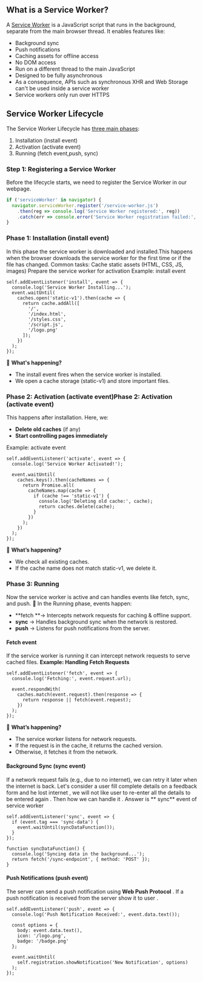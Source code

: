 

## What is a Service Worker?
A [Service Worker](./assests/service-worker.webp) is a JavaScript script that runs in the background, separate from the main browser thread. It enables features like:
- Background sync
- Push notifications
- Caching assets for offline access
- No DOM access 
- Run on a different thread to the main JavaScript
- Designed to be fully asynchronous 
-  As a consequence, APIs such as synchronous XHR and Web Storage can't be used inside a service worker
- Service workers only run over HTTPS

## Service Worker Lifecycle
The Service Worker Lifecycle has [three main phases](./assests/life-cycle.png):
1. Installation (install event)
2. Activation (activate event)
3. Running (fetch event,push, sync)

### Step 1: Registering a Service Worker
Before the lifecycle starts, we need to register the Service Worker in our webpage.
```javascript
if ('serviceWorker' in navigator) {
  navigator.serviceWorker.register('/service-worker.js')
    .then(reg => console.log('Service Worker registered:', reg))
    .catch(err => console.error('Service Worker registration failed:', err));
}

```
### Phase 1: Installation (install event)
In this phase the service worker is downloaded and installed.This happens when the browser downloads the service worker for the first time or if the file has changed.
Common tasks:
Cache static assets (HTML, CSS, JS, images)
Prepare the service worker for activation
Example: install event
```
self.addEventListener('install', event => {
  console.log('Service Worker Installing...');
  event.waitUntil(
    caches.open('static-v1').then(cache => {
      return cache.addAll([
        '/',
        '/index.html',
        '/styles.css',
        '/script.js',
        '/logo.png'
      ]);
    })
  );
});

```
🔹 **What's happening?**
- The install event fires when the service worker is installed.
- We open a cache storage (static-v1) and store important files.

### Phase 2: Activation (activate event)Phase 2: Activation (activate event)
This happens after installation. Here, we:
- **Delete old caches** (if any)
- **Start controlling pages immediately**

Example: activate event
```
self.addEventListener('activate', event => {
  console.log('Service Worker Activated!');

  event.waitUntil(
    caches.keys().then(cacheNames => {
      return Promise.all(
        cacheNames.map(cache => {
          if (cache !== 'static-v1') {
            console.log('Deleting old cache:', cache);
            return caches.delete(cache);
          }
        })
      );
    })
  );
});

```
🔹 **What’s happening?**
- We check all existing caches.
- If the cache name does not match static-v1, we delete it.

### Phase 3: Running
Now the service worker is active and can handles events like fetch, sync, and push.
🔹 In the Running phase, events happen:
- **fetch **→ Intercepts network requests for caching & offline support.
- **sync** → Handles background sync when the network is restored.
- **push** → Listens for push notifications from the server.

#### Fetch event
If the service worker is running it can intercept network requests to serve cached files.
**Example: Handling Fetch Requests**
```
self.addEventListener('fetch', event => {
  console.log('Fetching:', event.request.url);

  event.respondWith(
    caches.match(event.request).then(response => {
      return response || fetch(event.request);
    })
  );
});
```
🔹 **What’s happening?**
- The service worker listens for network requests.
- If the request is in the cache, it returns the cached version.
- Otherwise, it fetches it from the network.

#### Background Sync (sync event)
If a network request fails (e.g., due to no internet), we can retry it later when the internet is back. Let's consider a user fill complete details on a feedback form and he lost internet , we will not like user to re-enter all the details to be entered again . Then how we can handle it . Answer is ** sync** event of service worker 

```
self.addEventListener('sync', event => {
  if (event.tag === 'sync-data') {
    event.waitUntil(syncDataFunction());
  }
});

function syncDataFunction() {
  console.log('Syncing data in the background...');
  return fetch('/sync-endpoint', { method: 'POST' });
}

```
#### Push Notifications (push event)
The server can send a push notification using **Web Push Protocol** . If a push notification is received from the server show it to user .

```
self.addEventListener('push', event => {
  console.log('Push Notification Received:', event.data.text());

  const options = {
    body: event.data.text(),
    icon: '/logo.png',
    badge: '/badge.png'
  };

  event.waitUntil(
    self.registration.showNotification('New Notification', options)
  );
});
```





















